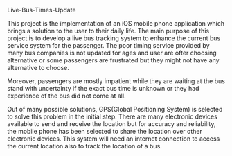 Live-Bus-Times-Update

This project is the implementation of an iOS mobile phone application which brings a solution to the user to their daily life.  The main purpose of this project is to develop a live bus tracking system to enhance the current bus service system for the passenger. The poor timing service provided by many bus companies is not updated for ages and user are ofter choosing alternative or some passengers are frustrated but they might not have any alternative to choose. 

Moreover, passengers are mostly impatient while they are waiting at the bus stand with uncertainty if the exact bus time is unknown or they had experience of the bus did not come at all.  

Out of many possible solutions, GPS(Global Positioning System) is selected to solve this problem in the initial step. There are many electronic devices available to send and receive the location but for accuracy and reliability, the mobile phone has been selected to share the location over other electronic devices. This system will need an internet connection to access the current location also to track the location of a bus. 
